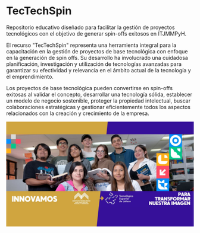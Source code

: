 # TecTechSpin
Repositorio educativo diseñado para facilitar la gestión de proyectos tecnológicos con el objetivo de generar spin-offs exitosos en ITJMMPyH.

El recurso "TecTechSpin" representa una herramienta integral para la capacitación en la gestión de proyectos de base tecnológica con enfoque en la generación de spin offs. Su desarrollo ha involucrado una cuidadosa planificación, investigación y utilización de tecnologías avanzadas para garantizar su efectividad y relevancia en el ámbito actual de la tecnología y el emprendimiento.

Los proyectos de base tecnológica pueden convertirse en spin-offs exitosas al validar el concepto, desarrollar una tecnología sólida, establecer un modelo de negocio sostenible, proteger la propiedad intelectual, buscar colaboraciones estratégicas y gestionar eficientemente todos los aspectos relacionados con la creación y crecimiento de la empresa.

![](./Images/header_tsj.jpg)
